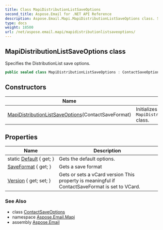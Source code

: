 ```yaml
---
title: Class MapiDistributionListSaveOptions
second_title: Aspose.Email for .NET API Reference
description: Aspose.Email.Mapi.MapiDistributionListSaveOptions class. Specifies the DistributionList save options
type: docs
weight: 18500
url: /net/aspose.email.mapi/mapidistributionlistsaveoptions/
---
```

## MapiDistributionListSaveOptions class

Specifies the DistributionList save options.

```csharp
public sealed class MapiDistributionListSaveOptions : ContactSaveOptions
```

## Constructors

| Name | Description |
| --- | --- |
| [MapiDistributionListSaveOptions](mapidistributionlistsaveoptions/)(ContactSaveFormat) | Initializes a new instance of the `MapiDistributionListSaveOptions` class. |

## Properties

| Name | Description |
| --- | --- |
| static [Default](../../aspose.email.mapi/mapidistributionlistsaveoptions/default/) { get; } | Gets the default options. |
| [SaveFormat](../../aspose.email.mapi/contactsaveoptions/saveformat/) { get; } | Gets a save format |
| [Version](../../aspose.email.mapi/contactsaveoptions/version/) { get; set; } | Gets or sets a vCard version This property is meaningful if ContactSaveFormat is set to VCard. |

### See Also

* class [ContactSaveOptions](../contactsaveoptions/)
* namespace [Aspose.Email.Mapi](../../aspose.email.mapi/)
* assembly [Aspose.Email](../../)


